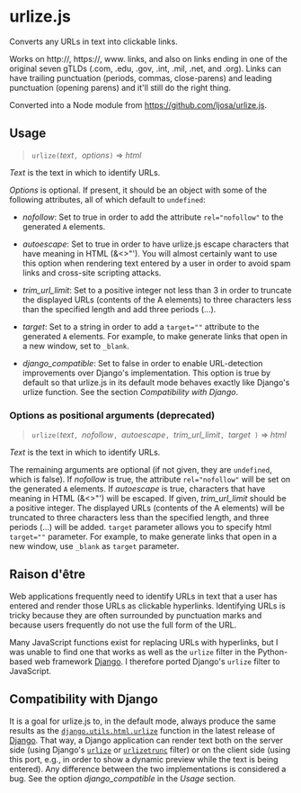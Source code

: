 urlize.js
=========

Converts any URLs in text into clickable links.

Works on http://, https://, www. links, and also on links ending in
one of the original seven gTLDs (.com, .edu, .gov, .int, .mil, .net,
and .org).  Links can have trailing punctuation (periods, commas,
close-parens) and leading punctuation (opening parens) and it'll still
do the right thing.

Converted into a Node module from https://github.com/ljosa/urlize.js.

Usage
-----

> `urlize(`*text*`, `*options*`)`
> &#x21D2; *html*

*Text* is the text in which to identify URLs.

*Options* is optional. If present, it should be an object with some of
 the following attributes, all of which default to `undefined`:

- *nofollow*: Set to true in order to add the attribute
`rel="nofollow"` to the generated `A` elements.

- *autoescape*: Set to true in order to have urlize.js escape
characters that have meaning in HTML (&amp;&lt;&gt;&quot;&#39;). You
will almost certainly want to use this option when rendering text
entered by a user in order to avoid spam links and cross-site
scripting attacks.

- *trim_url_limit*: Set to a positive integer not less than 3 in order
to truncate the displayed URLs (contents of the A elements) to three
characters less than the specified length and add three periods (...).

- *target*: Set to a string in order to add a `target=""` attribute
to the generated `A` elements. For example, to make generate links
that open in a new window, set to `_blank`.

- *django_compatible*: Set to false in order to enable URL-detection
  improvements over Django's implementation. This option is true by
  default so that urlize.js in its default mode behaves exactly like
  Django's urlize function. See the section *Compatibility with Django*.

### Options as positional arguments (deprecated)

> `urlize(`*text*`, `*nofollow*`, `*autoescape*`, `*trim_url_limit*`, `*target*` )`
> &#x21D2; *html*

*Text* is the text in which to identify URLs.

The remaining arguments are optional (if not given, they are
`undefined`, which is false). If *nofollow* is true, the attribute
`rel="nofollow"` will be set on the generated `A` elements. If
*autoescape* is true, characters that have meaning in HTML
(&amp;&lt;&gt;&quot;&#39;) will be escaped. If given, *trim_url_limit*
should be a positive integer. The displayed URLs (contents of the A
elements) will be truncated to three characters less than the
specified length, and three periods (...) will be added. `target`
parameter allows you to specify html `target=""` parameter. For 
example, to make generate links that open in a new window, use 
`_blank` as `target` parameter.

Raison d'&ecirc;tre
-------------

Web applications frequently need to identify URLs in text that a user
has entered and render those URLs as clickable hyperlinks. Identifying
URLs is tricky because they are often surrounded by punctuation marks
and because users frequently do not use the full form of the URL.

Many JavaScript functions exist for replacing URLs with hyperlinks,
but I was unable to find one that works as well as the `urlize` filter
in the Python-based web framework [Django](https://www.djangoproject.com/). I therefore ported Django's
`urlize` filter to JavaScript.

Compatibility with Django
-------------------------

It is a goal for urlize.js to, in the default mode, always produce the
same results as the
[`django.utils.html.urlize`](https://docs.djangoproject.com/en/1.4/ref/templates/builtins/)
function in the latest release of
[Django](https://www.djangoproject.com/). That way, a Django
application can render text both on the server side (using Django's
[`urlize`](https://docs.djangoproject.com/en/1.4/ref/templates/builtins/#urlize)
or
[`urlizetrunc`](https://docs.djangoproject.com/en/1.4/ref/templates/builtins/#urlizetrunc)
filter) or on the client side (using this port, e.g., in order to show
a dynamic preview while the text is being entered). Any difference
between the two implementations is considered a bug. See the option
*django_compatible* in the *Usage* section.


